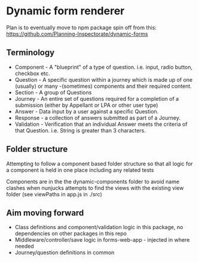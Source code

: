 # Dynamic form renderer

Plan is to eventually move to npm package spin off from this: https://github.com/Planning-Inspectorate/dynamic-forms

## Terminology

- Component - A "blueprint" of a type of question. i.e. input, radio button, checkbox etc.
- Question - A specific question within a journey which is made up of one (usually) or many -(sometimes) components and their required content.
- Section - A group of Questions
- Journey - An entire set of questions required for a completion of a submission (either by Appellant or LPA or other user type)
- Answer - Data input by a user against a specific Question.
- Response - a collection of answers submitted as part of a Journey.
- Validation - Verification that an individual Answer meets the criteria of that Question. i.e. String is greater than 3 characters.

## Folder structure

Attempting to follow a component based folder structure so that all logic for a component is held in one place including any related tests

Components are in the the dynamic-components folder to avoid name clashes when nunjucks attempts to find the views with the existing view folder (see viewPaths in app.js in ./src)

## Aim moving forward

- Class definitions and component/validation logic in this package, no dependencies on other packages in this repo
- Middleware/controller/save logic in forms-web-app - injected in where needed
- Journey/question definitions in common
